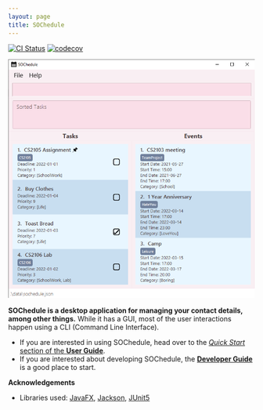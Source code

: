 ```yaml
---
layout: page
title: SOChedule
---
```


[![CI Status](https://github.com/AY2021S2-CS2103-W16-1/tp/workflows/Java%20CI/badge.svg)](https://github.com/AY2021S2-CS2103-W16-1/tp/workflows/actions)
[![codecov](https://codecov.io/gh/AY2021S2-CS2103-W16-1/tp/branch/master/graph/badge.svg?token=8BJYBR58BU)](https://codecov.io/gh/AY2021S2-CS2103-W16-1/tp)

![Ui](images/Ui.png)

**SOChedule is a desktop application for managing your contact details, among other things.** While it has a GUI, most of the user interactions happen using a CLI (Command Line Interface).

* If you are interested in using SOChedule, head over to the [_Quick Start_ section of the **User Guide**](UserGuide.html#quick-start).
* If you are interested about developing SOChedule, the [**Developer Guide**](DeveloperGuide.html) is a good place to start.


**Acknowledgements**

* Libraries used: [JavaFX](https://openjfx.io/), [Jackson](https://github.com/FasterXML/jackson), [JUnit5](https://github.com/junit-team/junit5)
